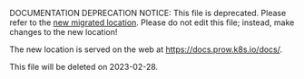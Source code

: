 DOCUMENTATION DEPRECATION NOTICE: This file is deprecated. Please refer to the
[new migrated
location](https://docs.prow.k8s.io/docs/more-prow/).
Please do not edit this file; instead, make changes to the new location!

The new location is served on the web at
https://docs.prow.k8s.io/docs/.

This file will be deleted on 2023-02-28.

